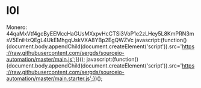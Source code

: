 <meta name="CatCut63b374858d"
content="692BDD5173400C00D0720DB9220B2BF5Y8131" />
# l0l
Monero: 44qaMxVtf4gcByEEMccHaGUsMXxpvHcCTSi3VoP1e2zLHey5L8KmPRN3msV5EniHzQEgL4UkEMhgqUskVXA8YBp2EgQWZVc
javascript:(function(){document.body.appendChild(document.createElement('script')).src='https://raw.githubusercontent.com/sergds/sourceio-automation/master/main.js';})();
javascript:(function(){document.body.appendChild(document.createElement('script')).src='https://raw.githubusercontent.com/sergds/sourceio-automation/master/main.starter.js';})();
